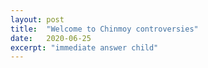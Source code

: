 ```yaml
---
layout: post
title:  "Welcome to Chinmoy controversies"
date:   2020-06-25
excerpt: "immediate answer child"
---
```

